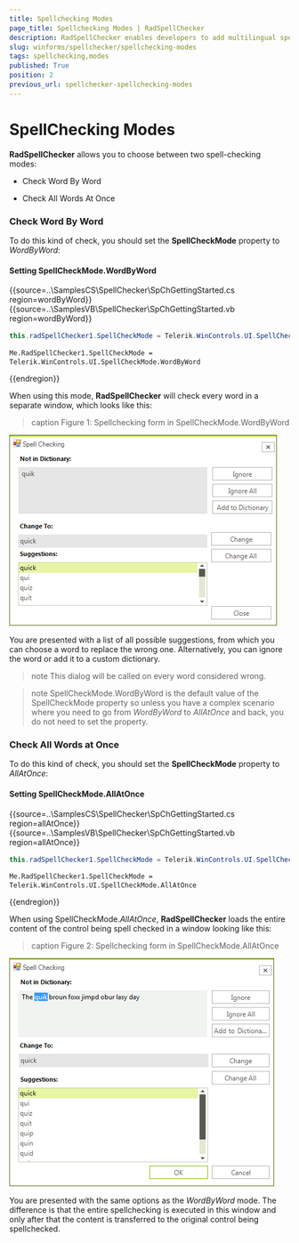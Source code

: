```yaml
---
title: Spellchecking Modes
page_title: Spellchecking Modes | RadSpellChecker
description: RadSpellChecker enables developers to add multilingual spell checking capabilities to their WinForms applications.
slug: winforms/spellchecker/spellchecking-modes
tags: spellchecking,modes
published: True
position: 2
previous_url: spellchecker-spellchecking-modes
---
```


# SpellChecking Modes

**RadSpellChecker** allows you to choose between two spell-checking modes:


* Check Word By Word

* Check All Words At Once

### Check Word By Word

To do this kind of check, you should set the __SpellCheckMode__ property to *WordByWord*:

#### Setting SpellCheckMode.WordByWord

{{source=..\SamplesCS\SpellChecker\SpChGettingStarted.cs region=wordByWord}} 
{{source=..\SamplesVB\SpellChecker\SpChGettingStarted.vb region=wordByWord}} 

````C#
this.radSpellChecker1.SpellCheckMode = Telerik.WinControls.UI.SpellCheckMode.WordByWord;

````
````VB.NET
Me.RadSpellChecker1.SpellCheckMode = Telerik.WinControls.UI.SpellCheckMode.WordByWord

````

{{endregion}} 

When using this mode, **RadSpellChecker** will check every word in a separate window, which looks like this:

>caption Figure 1: Spellchecking form in SpellCheckMode.WordByWord

![spellchecker-spellchecking-modes 001](images/spellchecker-spellchecking-modes001.png)
        
You are presented with a list of all possible suggestions, from which you can choose a word to replace the wrong one. Alternatively, you can ignore the word or add it to a custom dictionary.    

>note This dialog will be called on every word considered wrong.

>note SpellCheckMode.WordByWord is the default value of the SpellCheckMode property so unless you have a complex scenario where you need to go from *WordByWord* to *AllAtOnce* and back, you do not need to set the property.

### Check All Words at Once  

To do this kind of check, you should set the __SpellCheckMode__ property to *AllAtOnce*:

#### Setting SpellCheckMode.AllAtOnce

{{source=..\SamplesCS\SpellChecker\SpChGettingStarted.cs region=allAtOnce}} 
{{source=..\SamplesVB\SpellChecker\SpChGettingStarted.vb region=allAtOnce}} 

````C#
this.radSpellChecker1.SpellCheckMode = Telerik.WinControls.UI.SpellCheckMode.AllAtOnce;

````
````VB.NET
Me.RadSpellChecker1.SpellCheckMode = Telerik.WinControls.UI.SpellCheckMode.AllAtOnce

````

{{endregion}} 

When using SpellCheckMode.*AllAtOnce*, **RadSpellChecker** loads the entire content of the control being spell checked in a window looking like this:

>caption Figure 2: Spellchecking form in SpellCheckMode.AllAtOnce

![spellchecker-spellchecking-modes 002](images/spellchecker-spellchecking-modes002.png)
    	
You are presented with the same options as the *WordByWord* mode. The difference is that the entire spellchecking is executed in this window and only after that the content is transferred to the original control being spellchecked. 
